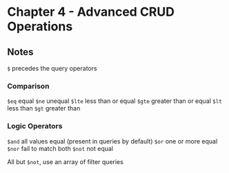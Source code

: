 # Chapter 4 - Advanced CRUD Operations

## Notes

`$` precedes the query operators

### Comparison

`$eq` equal
`$ne` unequal
`$lte` less than or equal
`$gte` greater than or equal
`$lt` less than
`$gt` greater than

### Logic Operators

`$and` all values equal (present in queries by default)
`$or` one or more equal
`$nor` fail to match both
`$not` not equal

All but `$not`, use an array of filter queries